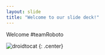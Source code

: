```yaml
---
layout: slide
title: "Welcome to our slide deck!"
---
```


Welcome #teamRoboto

![droidtocat](https://octodex.github.com/images/droidtocat.png)
{: .center}
